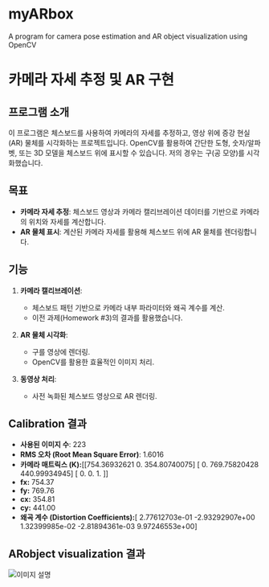 # myARbox
A program for camera pose estimation and AR object visualization using OpenCV


# 카메라 자세 추정 및 AR 구현

## 프로그램 소개
이 프로그램은 체스보드를 사용하여 카메라의 자세를 추정하고, 영상 위에 증강 현실(AR) 물체를 시각화하는 프로젝트입니다. OpenCV를 활용하여 간단한 도형, 숫자/알파벳, 또는 3D 모델을 체스보드 위에 표시할 수 있습니다. 저의 경우는 구(공 모양)를 시각화했습니다. 

## 목표
- **카메라 자세 추정**: 체스보드 영상과 카메라 캘리브레이션 데이터를 기반으로 카메라의 위치와 자세를 계산합니다.
- **AR 물체 표시**: 계산된 카메라 자세를 활용해 체스보드 위에 AR 물체를 렌더링합니다.

## 기능
1. **카메라 캘리브레이션**:
   - 체스보드 패턴 기반으로 카메라 내부 파라미터와 왜곡 계수를 계산.
   - 이전 과제(Homework #3)의 결과를 활용했습니다. 

2. **AR 물체 시각화**:
   - 구를 영상에 렌더링.
   - OpenCV를 활용한 효율적인 이미지 처리.

3. **동영상 처리**:
   - 사전 녹화된 체스보드 영상으로 AR 렌더링.

##  Calibration 결과
- **사용된 이미지 수**: 223
- **RMS 오차 (Root Mean Square Error)**: 1.6016
- **카메라 매트릭스 (K):**[[754.36932621 0. 354.80740075] [ 0. 769.75820428 440.99934945] [ 0. 0. 1. ]]
- **fx:** 754.37
- **fy:** 769.76
- **cx:** 354.81
- **cy:** 441.00
- **왜곡 계수 (Distortion Coefficients):**[ 2.77612703e-01 -2.93292907e+00 1.32399985e-02 -2.81894361e-03 9.97246553e+00]


## ARobject visualization 결과

![이미지 설명](ddata/Cap%2025-04-15%12-24-00-010.jpg)






